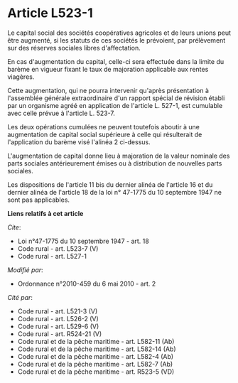 # Article L523-1

Le capital social des sociétés coopératives agricoles et de leurs unions peut être augmenté, si les statuts de ces sociétés
le prévoient, par prélèvement sur des réserves sociales libres d'affectation. 

En cas d'augmentation du capital, celle-ci sera effectuée dans la limite du barème en vigueur fixant le taux de majoration
applicable aux rentes viagères. 

Cette augmentation, qui ne pourra intervenir qu'après présentation à l'assemblée générale extraordinaire d'un rapport spécial
de révision établi par un organisme agréé en application de l'article L. 527-1, est cumulable avec celle prévue à l'article
L. 523-7. 

Les deux opérations cumulées ne peuvent toutefois aboutir à une augmentation de capital social supérieure à celle qui
résulterait de l'application du barème visé l'alinéa 2 ci-dessus. 

L'augmentation de capital donne lieu à majoration de la valeur nominale des parts sociales antérieurement émises ou à
distribution de nouvelles parts sociales. 

Les dispositions de l'article 11 bis du dernier alinéa de l'article 16 et du dernier alinéa de l'article 18 de la loi n°
47-1775 du 10 septembre 1947 ne sont pas applicables.

**Liens relatifs à cet article**

_Cite_:

  - Loi n°47-1775 du 10 septembre 1947 - art. 18
  - Code rural - art. L523-7 (V)
  - Code rural - art. L527-1

_Modifié par_:

  - Ordonnance n°2010-459 du 6 mai 2010 - art. 2

_Cité par_:

  - Code rural - art. L521-3 (V)
  - Code rural - art. L526-2 (V)
  - Code rural - art. L529-6 (V)
  - Code rural - art. R524-21 (V)
  - Code rural et de la pêche maritime - art. L582-11 (Ab)
  - Code rural et de la pêche maritime - art. L582-14 (Ab)
  - Code rural et de la pêche maritime - art. L582-4 (Ab)
  - Code rural et de la pêche maritime - art. L582-7 (Ab)
  - Code rural et de la pêche maritime - art. R523-5 (VD)
